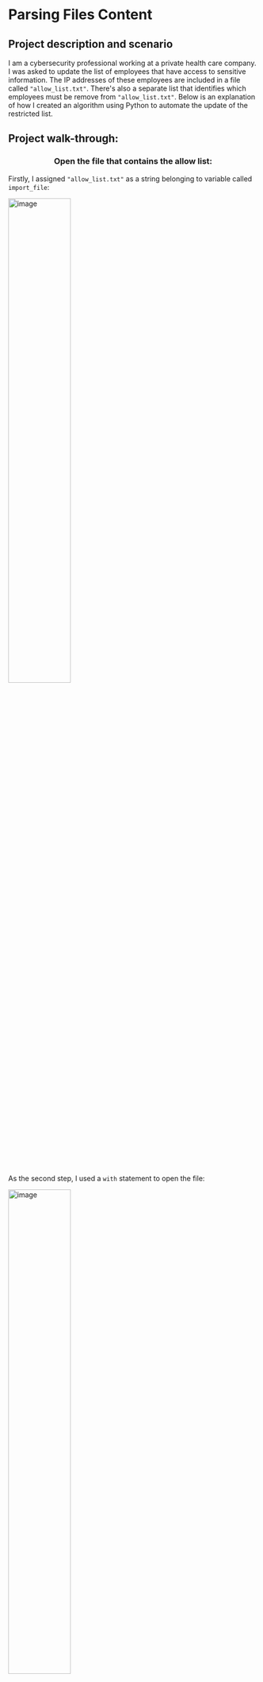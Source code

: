 <h1>Parsing Files Content</h1>


<h2>Project description and scenario</h2>

I am a cybersecurity professional working at a private health care company. I was asked to update the list of employees that have access to sensitive information. The IP addresses of these employees are included in a file called `"allow_list.txt"`. There's also a separate list that identifies which employees must be remove from `"allow_list.txt"`. Below is an explanation of how I created an algorithm using Python to automate the update of the restricted list.
<br />

<h2>Project walk-through:</h2>

<h3><p align="center">Open the file that contains the allow list:</h3>

Firstly, I assigned `"allow_list.txt"` as a string belonging to variable called `import_file`:
<br/>

<img width="50%" alt="image" src="https://github.com/arnius88/PythonParsing/assets/152484037/8e4fbf8d-3dfc-48c7-956a-eafb9a0e7ab9"><br/>

As the second step, I used a `with` statement to open the file:
<br/>

<img width="50%" alt="image" src="https://github.com/arnius88/PythonParsing/assets/152484037/9379ebed-1620-4ff8-a1e4-f65cdda4432e"><br/>

The `with` statement allowed me to use the `.open()` function to access the content of the file in read mode. This is possible by specifying the name of the file to open and the action I want to perform on the file, through the two parameters of the `.open()` function included within the `()`. In this case, with the first parameter I call `import_file`, whilst with the second parameter I specify that I want to read the file by including the string `“r”`. The code also uses the as keyword to assign a variable named `file` which stores the output of the `.open()` function. `with` automatically closes the file after the `with` statement has run.<br/>

<h3><p align="center">Read the file contents:</h3>

To be able to read its content, the file has to be converted into a string. For this purpose, I used the `.read()` method:
<br/>

<img width="80%" alt="image" src="https://github.com/arnius88/PythonParsing/assets/152484037/1353ca32-c5eb-4cb9-8b3a-c57efefbbb95">
<br/>

I can now call a `.read()` method directly within the body of with. `.read()` directly converts files into strings that are readable in Python. For that reason, I used the following syntax:
<br/>

```ip_addresses = file.read()```
<br/>

This allowed me to convert the content of file into a string. At the same time, I assigned it to a new variable called `ip_addresses`, to simplify usability in the future.<br/>

